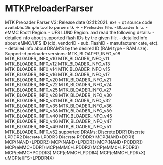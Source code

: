 # MTKPreloaderParser
 MTK Preloader Parser V3: Release date 02:11:2021. exe + qt source code available.  Simple tool to parse mtk =>  - Preloader File. - BLoader Info. - eMMC Boot1 Region. - UFS LUN0 Region. and read the following details: - detailed info about supported flash IDs by the given file. - detailed info about eMMC/UFS ID (cid, vendorID - sub_FlashID - manufacturer date, etc). - detailed info about DRAM'S by the desired ID (RAM type - RAM size).  Supported preloader versions:  MTK_BLOADER_INFO_v08 MTK_BLOADER_INFO_v10 MTK_BLOADER_INFO_v11 MTK_BLOADER_INFO_v12 MTK_BLOADER_INFO_v13 MTK_BLOADER_INFO_v14 MTK_BLOADER_INFO_v15 MTK_BLOADER_INFO_v16 MTK_BLOADER_INFO_v17 MTK_BLOADER_INFO_v20 MTK_BLOADER_INFO_v21 MTK_BLOADER_INFO_v22 MTK_BLOADER_INFO_v24 MTK_BLOADER_INFO_v25 MTK_BLOADER_INFO_v27 MTK_BLOADER_INFO_v28 MTK_BLOADER_INFO_v30 MTK_BLOADER_INFO_v31 MTK_BLOADER_INFO_v32 MTK_BLOADER_INFO_v35 MTK_BLOADER_INFO_v36 MTK_BLOADER_INFO_v38 MTK_BLOADER_INFO_v39 MTK_BLOADER_INFO_v40 MTK_BLOADER_INFO_v45 MTK_BLOADER_INFO_v46 MTK_BLOADER_INFO_v47 MTK_BLOADER_INFO_v49 MTK_BLOADER_INFO_v51 MTK_BLOADER_INFO_v52  supported DRAMs:  Discrete DDR1 Discrete LPDDR2 Discrete LPDDR3 Discrete PCDDR3 MCP(NAND+DDR1) MCP(NAND+LPDDR2) MCP(NAND+LPDDR3) MCP(NAND+PCDDR3) MCP(eMMC+DDR1) MCP(eMMC+LPDDR2) MCP(eMMC+LPDDR3) MCP(eMMC+PCDDR3) MCP(eMMC+LPDDR4) MCP(eMMC+LPDR4X) uMCP(eUFS+LPDDR4X)
